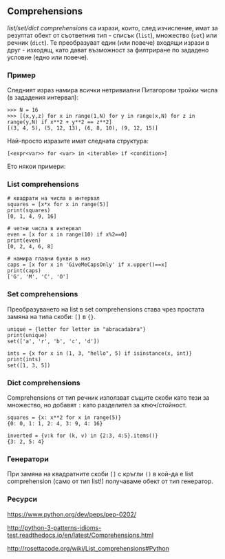 ## Comprehensions

*list/set/dict comprehensions* са изрази, които, след изчисление, имат за резултат обект от съответния тип - 
списък (```list```), множество (```set```) или речник (```dict```). Те преобразуват един (или повече) входящи изрази в друг - изходящ, като дават
възможност за филтриране по зададено условие (едно или повече).

### Пример
Следният израз намира всички нетривиални Питагорови тройки числа (в зададения интервал):
```
>>> N = 16
>>> [(x,y,z) for x in range(1,N) for y in range(x,N) for z in range(y,N) if x**2 + y**2 == z**2]
[(3, 4, 5), (5, 12, 13), (6, 8, 10), (9, 12, 15)]
```

Най-просто изразите имат следната структура:
```
[<expr<var>> for <var> in <iterable> if <condition>]
```

Ето някои примери:

### List comprehensions
```
# квадрати на числа в интервал
squares = [x*x for x in range(5)]
print(squares)
[0, 1, 4, 9, 16]

# четни числа в интервал
even = [x for x in range(10) if x%2==0]
print(even)
[0, 2, 4, 6, 8]

# намира главни букви в низ
caps = [x for x in 'GiveMeCapsOnly' if x.upper()==x]
print(caps)
['G', 'M', 'C', 'O']
```

### Set comprehensions
Преобразуването на list в set comprehensions става чрез простата замяна на типа скоби: ```[]``` в ```{}```.

```
unique = {letter for letter in "abracadabra"}
print(unique)
set(['a', 'r', 'b', 'c', 'd'])

ints = {x for x in (1, 3, "hello", 5) if isinstance(x, int)}
print(ints)
set([1, 3, 5])
```

### Dict comprehensions
Comprehensions от тип речник използват същите скоби като тези за множество, но добавят ```:``` като разделител за ключ/стойност.
```
squares = {x: x**2 for x in range(5)}
{0: 0, 1: 1, 2: 4, 3: 9, 4: 16}

inverted = {v:k for (k, v) in {2:3, 4:5}.items()}
{3: 2, 5: 4}
```

### Генератори
При замяна на квадратните скоби ```[]``` с кръгли ```()``` в кой-да е list comprehension (само от тип list!) получаваме обект 
от тип генератор.


### Ресурси
https://www.python.org/dev/peps/pep-0202/

http://python-3-patterns-idioms-test.readthedocs.io/en/latest/Comprehensions.html

http://rosettacode.org/wiki/List_comprehensions#Python
